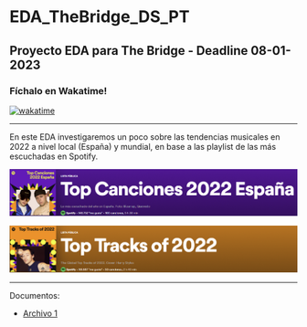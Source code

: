 # EDA_TheBridge_DS_PT
## Proyecto EDA para The Bridge - Deadline 08-01-2023
### Fíchalo en Wakatime!
[![wakatime](https://wakatime.com/badge/user/b1ab7341-4bc0-42d2-b23e-64c7e9be3d50/project/86a7bb43-12f3-4e81-ab15-79d6b52d7f43.svg)](https://wakatime.com/badge/user/b1ab7341-4bc0-42d2-b23e-64c7e9be3d50/project/86a7bb43-12f3-4e81-ab15-79d6b52d7f43)

--- 

En este EDA investigaremos un poco sobre las tendencias musicales en 2022 a nivel local (España) y mundial, en base a las playlist de las más escuchadas en Spotify.

[<img src="misc\spain.png" width="750"/>](https://open.spotify.com/playlist/37i9dQZF1DXdo9iIZiH7LB?si=1254710f572f40e4)

[<img src="misc\world.png" width="750"/>](https://open.spotify.com/playlist/37i9dQZF1DX18jTM2l2fJY?si=53b0e9cb9074418e)

---
Documentos:

* [Archivo 1](https://github.com/slp22/eda-project/blob/master/EDA_mta_proposal.md)
